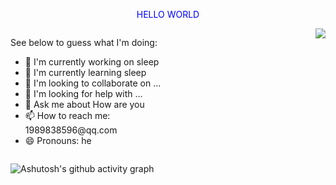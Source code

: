 <p style="color: blue; text-align: center;">HELLO WORLD</p>
<div style="overflow: auto;">
  <div style="float: left; width: 50%;">
    <p>See below to guess what I'm doing:</p>
    <ul>
      <li>🔭 I'm currently working on sleep</li>
      <li>🌱 I'm currently learning sleep</li>
      <li>👯 I'm looking to collaborate on ...</li>
      <li>🤔 I'm looking for help with ...</li>
      <li>💬 Ask me about How are you</li>
      <li>📫 How to reach me: 1989838596@qq.com</li>
      <li>😄 Pronouns: he</li>
    </ul>
  </div>
  <div style="float: right;">
    <img src="https://media.giphy.com/media/836HiJc7pgzy8iNXCn/giphy.gif" width: 300px; height: 300px;">
  </div>
</div>

![Ashutosh's github activity graph](https://github-readme-activity-graph.vercel.app/graph?username=smallpoxscattered&theme=react-dark)
